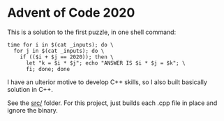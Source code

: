 # Advent of Code 2020

This is a solution to the first puzzle, in one shell command:

```shell
time for i in $(cat _inputs); do \
  for j in $(cat _inputs); do \
    if (($i + $j == 2020)); then \
      let "k = $i * $j"; echo "ANSWER IS $i * $j = $k"; \
      fi; done; done
```

I have an ulterior motive to develop C++ skills, so I also built basically solution in C++.

See the [src/](/src) folder. For this project, just builds each .cpp file in place and ignore the binary.
